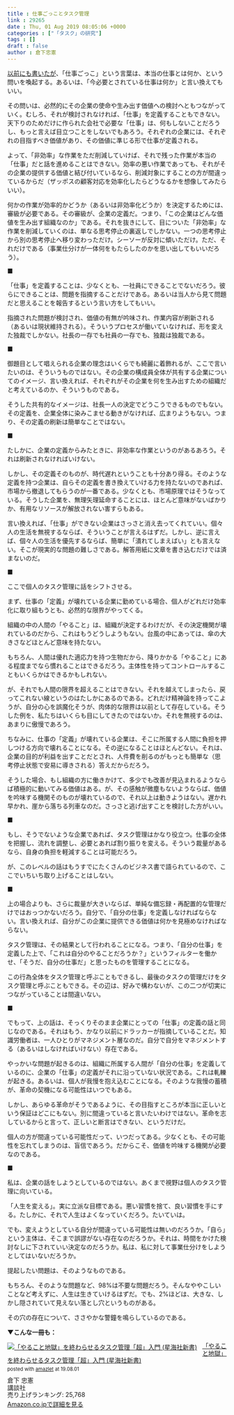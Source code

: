 ```yaml
---
title : 仕事ごっことタスク管理
link : 29265
date : Thu, 01 Aug 2019 08:05:06 +0000
categories : ["「タスク」の研究"]
tags : []
draft : false
author : 倉下忠憲
---
```


<a href="https://rashita.net/blog/?p=29224">以前にも書いたが</a>、「仕事ごっこ」という言葉は、本当の仕事とは何か、という問いを喚起する。あるいは、「今必要とされている仕事は何か」と言い換えてもいい。

その問いは、必然的にその企業の使命や生み出す価値への検討へともつながっていく。むしろ、それが検討されなければ、「仕事」を定義することもできない。天下りのためだけに作られた会社で必要な「仕事」は、何もしないことだろうし、もっと言えば目立つことをしないでもあろう。それぞれの企業には、それぞれの目指すべき価値があり、その価値に準じる形で仕事が定義される。

よって、「非効率」な作業をただ削減していけば、それで残った作業が本当の「仕事」だと話を進めることはできない。効率の悪い作業であっても、それがその企業の提供する価値と結び付いているなら、削減対象にすることの方が間違っているからだ（ザッポスの顧客対応を効率化したらどうなるかを想像してみたらいい）。

何かの作業が効率的かどうか（あるいは非効率化どうか）を決定するためには、審級が必要である。その審級が、企業の定義だ。つまり、「この企業はどんな価値を生み出す組織なのか」である。それを抜きにして、目についた「非効率」な作業を削減していくのは、単なる思考停止の裏返しでしかない。一つの思考停止から別の思考停止へ移り変わっただけ。シーソーが反対に傾いただけ。ただ、それだけである（事業仕分けが一体何をもたらしたのかを思い出してもいいだろう）。

■

「仕事」を定義することは、少なくとも、一社員にできることでないだろう。彼らにできることは、問題を指摘することだけである。あるいは当人から見て問題だと思えることを報告するという言い方をしてもいい。

指摘された問題が検討され、価値の有無が吟味され、作業内容が刷新される（あるいは現状維持される）。そういうプロセスが働いていなければ、形を変えた独裁でしかない。社長の一存でも社員の一存でも、独裁は独裁である。

■

御題目として唱えられる企業の理念はいくらでも綺麗に着飾れるが、ここで言いたいのは、そういうものではない。その企業の構成員全体が共有する企業についてのイメージ、言い換えれば、それぞれがその企業を何を生み出すための組織だと考えているのか、そういうものである。

そうした共有的なイメージは、社長一人の決定でどうこうできるものでもない。その定義を、企業全体に染みこませる動きがなければ、広まりようもない。つまり、その定義の刷新は簡単なことではない。

■

たしかに、企業の定義からみたときに、非効率な作業というのがあるあろう。それは刷新されなければいけない。

しかし、その定義そのものが、時代遅れということも十分あり得る。そのような定義を持つ企業は、自らその定義を書き換えていける力を持たないのであれば、市場から撤退してもらうのが一番である。少なくとも、市場原理ではそうなっている。そうした企業を、無理矢理延命することには、ほとんど意味がないばかりか、有用なリソースが解放されない害すらもある。

言い換えれば、「仕事」ができない企業はさっさと消え去ってくれていい。個々人の生活を無視するならば、そういうことが言えるはずだ。しかし、逆に言えば、個々人の生活を優先するならば、簡単に「潰れてしまえばい」とも言えない。そこが現実的な問題の難しさである。解答用紙に文章を書き込むだけでは済まないのだ。

■

ここで個人のタスク管理に話をシフトさせる。

まず、仕事の「定義」が壊れている企業に勤めている場合、個人がどれだけ効率化に取り組もうとも、必然的な限界がやってくる。

組織の中の人間の「やること」は、組織が決定するわけだが、その決定機関が壊れているのだから、これはもうどうしようもない。台風の中にあっては、傘の大きさなどほとんど意味を持たない。

もちろん、人間は優れた適応力を持つ生物だから、降りかかる「やること」にある程度までなら慣れることはできるだろう。主体性を持ってコントロールすることもいくらかはできるかもしれない。

が、それでも人間の限界を超えることはできない。それを越えてしまったら、戻ってこれない線というのはたしかにあるのである。どれだけ精神論を持ってこようが、自分の心を誤魔化そうが、肉体的な限界は以前として存在している。そうした例を、私たちはいくらも目にしてきたのではないか。それを無視するのは、あまりに傲慢であろう。

ちなみに、仕事の「定義」が壊れている企業は、そこに所属する人間に負担を押しつける方向で壊れることになる。その逆になることはほとんどない。それは、企業の目的が利益を出すことだとされ、人件費を削るのがもっとも簡単な（思考停止状態で安易に導きされる）答えだからだろう。

そうした場合、もし組織の方に働きかけて、多少でも改善が見込まれるようならば積極的に動いてみる価値はある。が、その感触が微塵もないようならば、価値を吟味する機関そのものが壊れているので、それ以上は動きようはない。遅かれ早かれ、崖から落ちる列車なのだ。さっさと逃げ出すことを検討した方がいい。

■

もし、そうでないような企業であれば、タスク管理はかなり役立つ。仕事の全体を把握し、流れを調整し、必要とあれば割り振りを変える。そういう裁量があるなら、自身の負担を軽減することは可能だろう。

が、このレベルの話はもうすでにたくさんのビジネス書で語られているので、ここでいちいち取り上げることはしない。

■

上の場合よりも、さらに裁量が大きいならば、単純な備忘録・再配置的な管理だけではおっつかないだろう。自分で、「自分の仕事」を定義しなければならない。言い換えれば、自分がこの企業に提供できる価値は何かを見極めなければならない。

タスク管理は、その結果として行われることになる。つまり、「自分の仕事」を定義した上で、「これは自分のやることだろうか？」というフィルターを働かせ、「そうだ、自分の仕事だ」と思ったものを管理することになる。

この行為全体をタスク管理と呼ぶこともできるし、最後のタスクの管理だけをタスク管理と呼ぶこともできる。その辺は、好みで構わないが、この二つが切実につながっていることは間違いない。

■

でもって、上の話は、そっくりそのまま企業にとっての「仕事」の定義の話と同じなのである。それはもう、かなり以前にドラッカーが指摘していることだ。知識労働者は、一人ひとりがマネジメント層なのだ。自分で自分をマネジメントする（あるいはしなければいけない）存在である。

やっかいな問題が起きるのは、組織に所属する人間が「自分の仕事」を定義しているのに、企業の「仕事」の定義がそれに沿っていない状況である。これは軋轢が起きる。あるいは、個人が我慢を抱え込むことになる。そのような我慢の蓄積が、革命の契機になる可能性はいつでもある。

しかし、あらゆる革命がそうであるように、その目指すところが本当に正しいという保証はどこにもない。別に間違っていると言いたいわけではない。革命を志しているからと言って、正しいと断言はできない、というだけだ。

個人の方が間違っている可能性だって、いつだってある。少なくとも、その可能性を忘れてしまうのは、盲信であろう。だからこそ、価値を吟味する機関が必要なのである。

■

私は、企業の話をしようとしているのではない。あくまで視野は個人のタスク管理に向いている。

「人生を変える」。実に立派な目標である。悪い習慣を捨て、良い習慣を手にする。たしかに、それで人生はよくなっていくだろう。たいていは。

でも、変えようとしている自分が間違っている可能性は無いのだろうか。「自ら」という主体は、そこまで誤謬がない存在なのだろうか。それは、時間をかけた検討なしに下されていい決定なのだろうか。私は、私に対して事業仕分けをしようとしてはいないだろうか。

提起したい問題は、そのようなものである。

もちろん、そのような問題など、98%は不要な問題だろう。そんなややこしいことなど考えずに、人生は生きていけるはずだ。でも、2%ほどは、大きな、しかし隠されていて見えない落とし穴というものがある。

その穴の存在について、ささやかな警鐘を鳴らしているのである。


<strong>▼こんな一冊も：</strong>

<div class="amazlet-box" style="margin-bottom:0px;"><div class="amazlet-image" style="float:left;margin:0px 12px 1px 0px;"><a href="http://www.amazon.co.jp/exec/obidos/ASIN/4065151562/rashita1000-22/ref=nosim/" name="amazletlink" target="_blank" rel="noopener noreferrer"><img src="https://images-fe.ssl-images-amazon.com/images/I/31yz41bTULL._SL160_.jpg" alt="「やること地獄」を終わらせるタスク管理「超」入門 (星海社新書)" style="border: none;" /></a></div><div class="amazlet-info" style="line-height:120%; margin-bottom: 10px"><div class="amazlet-name" style="margin-bottom:10px;line-height:120%"><a href="http://www.amazon.co.jp/exec/obidos/ASIN/4065151562/rashita1000-22/ref=nosim/" name="amazletlink" target="_blank" rel="noopener noreferrer">「やること地獄」を終わらせるタスク管理「超」入門 (星海社新書)</a><div class="amazlet-powered-date" style="font-size:80%;margin-top:5px;line-height:120%">posted with <a href="http://www.amazlet.com/" title="amazlet" target="_blank" rel="noopener noreferrer">amazlet</a> at 19.08.01</div></div><div class="amazlet-detail">倉下 忠憲 <br />講談社 <br />売り上げランキング: 25,768<br /></div><div class="amazlet-sub-info" style="float: left;"><div class="amazlet-link" style="margin-top: 5px"><a href="http://www.amazon.co.jp/exec/obidos/ASIN/4065151562/rashita1000-22/ref=nosim/" name="amazletlink" target="_blank" rel="noopener noreferrer">Amazon.co.jpで詳細を見る</a></div></div></div><div class="amazlet-footer" style="clear: left"></div></div>


